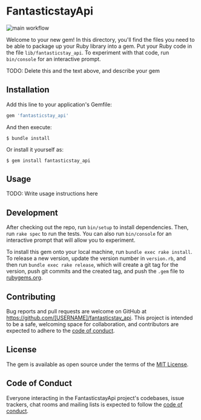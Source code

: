 # FantasticstayApi

![main workflow](https://github.com/dlage/fantasticstay_api_gem/actions/workflows/main.yml/badge.svg)

Welcome to your new gem! In this directory, you'll find the files you need to be able to package up your Ruby library into a gem. Put your Ruby code in the file `lib/fantasticstay_api`. To experiment with that code, run `bin/console` for an interactive prompt.

TODO: Delete this and the text above, and describe your gem

## Installation

Add this line to your application's Gemfile:

```ruby
gem 'fantasticstay_api'
```

And then execute:

    $ bundle install

Or install it yourself as:

    $ gem install fantasticstay_api

## Usage

TODO: Write usage instructions here

## Development

After checking out the repo, run `bin/setup` to install dependencies. Then, run `rake spec` to run the tests. You can also run `bin/console` for an interactive prompt that will allow you to experiment.

To install this gem onto your local machine, run `bundle exec rake install`. To release a new version, update the version number in `version.rb`, and then run `bundle exec rake release`, which will create a git tag for the version, push git commits and the created tag, and push the `.gem` file to [rubygems.org](https://rubygems.org).

## Contributing

Bug reports and pull requests are welcome on GitHub at https://github.com/[USERNAME]/fantasticstay_api. This project is intended to be a safe, welcoming space for collaboration, and contributors are expected to adhere to the [code of conduct](https://github.com/[USERNAME]/fantasticstay_api/blob/master/CODE_OF_CONDUCT.md).

## License

The gem is available as open source under the terms of the [MIT License](https://opensource.org/licenses/MIT).

## Code of Conduct

Everyone interacting in the FantasticstayApi project's codebases, issue trackers, chat rooms and mailing lists is expected to follow the [code of conduct](https://github.com/[USERNAME]/fantasticstay_api/blob/master/CODE_OF_CONDUCT.md).
